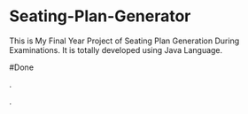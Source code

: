 # Seating-Plan-Generator

This is My Final Year Project of Seating Plan Generation During Examinations. It is totally developed using Java Language.



















































#Done










































































































.




































































































































































































































































































































































































































































































.






































